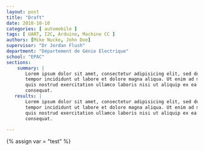 ```yaml
---
layout: post
title: "Draft"
date: 2018-10-10
categories: [ automobile ]
tags: [ UART, I2C, Arduino, Machine CC ]
authors: [Mike Nucke, John Doe]
supervisor: "Dr Jordan Flush"
department: "Département de Génie Electrique"
school: "EPAC"
sections:
    summary: |
       Lorem ipsum dolor sit amet, consectetur adipisicing elit, sed do eiusmod
	   tempor incididunt ut labore et dolore magna aliqua. Ut enim ad minim veniam,
	   quis nostrud exercitation ullamco laboris nisi ut aliquip ex ea commodo
	   consequat.
   results: |
       Lorem ipsum dolor sit amet, consectetur adipisicing elit, sed do eiusmod
	   tempor incididunt ut labore et dolore magna aliqua. Ut enim ad minim veniam,
	   quis nostrud exercitation ullamco laboris nisi ut aliquip ex ea commodo
	   consequat.
    
---
```


{% assign var = "test" %}
